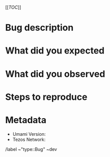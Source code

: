 [[_TOC_]]
<!-- Thank you for opening a bug report to Umami -->
<!-- Please indicate as much details as possible so that we can reproduce the bug -->
# Bug description
# What did you expected 

# What did you observed

# Steps to reproduce

# Metadata
* Umami Version: 
* Tezos Network: <!-- if relevant : mainnet, testnet, ... -->

<!-- gitlab quick action for sorting the bug automatically -->
/label ~"type::Bug"  ~dev 

